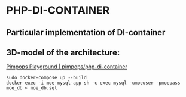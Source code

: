 # PHP-DI-CONTAINER 
## Particular implementation of DI-container

## 3D-model of the architecture:
[Pimpops Playground | pimpops/php-di-container](https://pimpops.mdmfd.com/github/pimpops/php-di-container)

```
sudo docker-compose up --build
docker exec -i moe-mysql-app sh -c exec mysql -umoeuser -pmoepass moe_db < moe_db.sql
```
